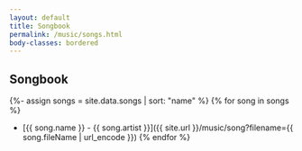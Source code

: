 ```yaml
---
layout: default
title: Songbook
permalink: /music/songs.html
body-classes: bordered
---
```

## Songbook

{%- assign songs = site.data.songs | sort: "name" %}
{% for song in songs %}
- [{{ song.name }} - {{ song.artist }}]({{ site.url }}/music/song?filename={{ song.fileName | url_encode }})
{% endfor %}
